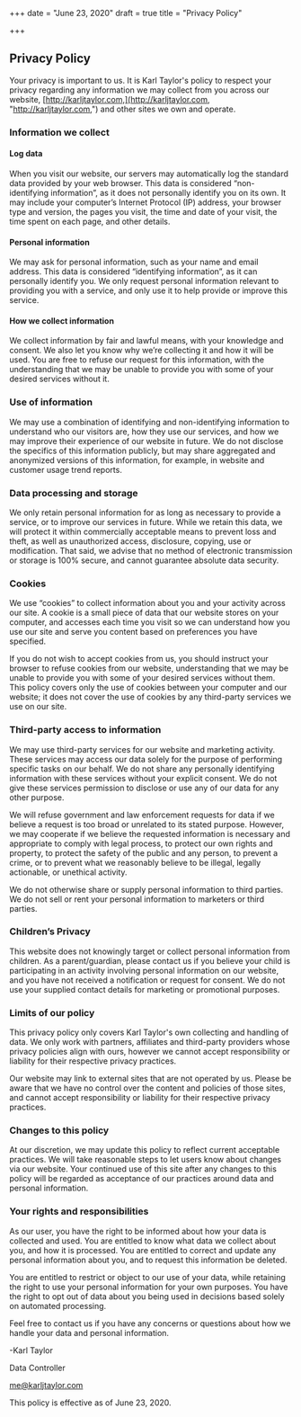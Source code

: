 +++
date = "June 23, 2020"
draft = true
title = "Privacy Policy"

+++
## Privacy Policy

Your privacy is important to us. It is Karl Taylor's policy to respect your privacy regarding any information we may collect from you across our website, [http://karljtaylor.com,](http://karljtaylor.com, "http://karljtaylor.com,") and other sites we own and operate.

### Information we collect

#### Log data

When you visit our website, our servers may automatically log the standard data provided by your web browser. This data is considered “non-identifying information”, as it does not personally identify you on its own. It may include your computer’s Internet Protocol (IP) address, your browser type and version, the pages you visit, the time and date of your visit, the time spent on each page, and other details.

#### Personal information

We may ask for personal information, such as your name and email address. This data is considered “identifying information”, as it can personally identify you. We only request personal information relevant to providing you with a service, and only use it to help provide or improve this service.

#### How we collect information

We collect information by fair and lawful means, with your knowledge and consent. We also let you know why we’re collecting it and how it will be used. You are free to refuse our request for this information, with the understanding that we may be unable to provide you with some of your desired services without it.

### Use of information

We may use a combination of identifying and non-identifying information to understand who our visitors are, how they use our services, and how we may improve their experience of our website in future. We do not disclose the specifics of this information publicly, but may share aggregated and anonymized versions of this information, for example, in website and customer usage trend reports.

### Data processing and storage

We only retain personal information for as long as necessary to provide a service, or to improve our services in future. While we retain this data, we will protect it within commercially acceptable means to prevent loss and theft, as well as unauthorized access, disclosure, copying, use or modification. That said, we advise that no method of electronic transmission or storage is 100% secure, and cannot guarantee absolute data security.

### Cookies

We use “cookies” to collect information about you and your activity across our site. A cookie is a small piece of data that our website stores on your computer, and accesses each time you visit so we can understand how you use our site and serve you content based on preferences you have specified.

If you do not wish to accept cookies from us, you should instruct your browser to refuse cookies from our website, understanding that we may be unable to provide you with some of your desired services without them. This policy covers only the use of cookies between your computer and our website; it does not cover the use of cookies by any third-party services we use on our site.

### Third-party access to information

We may use third-party services for our website and marketing activity. These services may access our data solely for the purpose of performing specific tasks on our behalf. We do not share any personally identifying information with these services without your explicit consent. We do not give these services permission to disclose or use any of our data for any other purpose.

We will refuse government and law enforcement requests for data if we believe a request is too broad or unrelated to its stated purpose. However, we may cooperate if we believe the requested information is necessary and appropriate to comply with legal process, to protect our own rights and property, to protect the safety of the public and any person, to prevent a crime, or to prevent what we reasonably believe to be illegal, legally actionable, or unethical activity.

We do not otherwise share or supply personal information to third parties. We do not sell or rent your personal information to marketers or third parties.

### Children’s Privacy

This website does not knowingly target or collect personal information from children. As a parent/guardian, please contact us if you believe your child is participating in an activity involving personal information on our website, and you have not received a notification or request for consent. We do not use your supplied contact details for marketing or promotional purposes.

### Limits of our policy

This privacy policy only covers Karl Taylor's own collecting and handling of data. We only work with partners, affiliates and third-party providers whose privacy policies align with ours, however we cannot accept responsibility or liability for their respective privacy practices.

Our website may link to external sites that are not operated by us. Please be aware that we have no control over the content and policies of those sites, and cannot accept responsibility or liability for their respective privacy practices.

### Changes to this policy

At our discretion, we may update this policy to reflect current acceptable practices. We will take reasonable steps to let users know about changes via our website. Your continued use of this site after any changes to this policy will be regarded as acceptance of our practices around data and personal information.

### Your rights and responsibilities

As our user, you have the right to be informed about how your data is collected and used. You are entitled to know what data we collect about you, and how it is processed. You are entitled to correct and update any personal information about you, and to request this information be deleted.

You are entitled to restrict or object to our use of your data, while retaining the right to use your personal information for your own purposes. You have the right to opt out of data about you being used in decisions based solely on automated processing.

Feel free to contact us if you have any concerns or questions about how we handle your data and personal information.

\-Karl Taylor

Data Controller

me@karljtaylor.com

This policy is effective as of June 23, 2020.